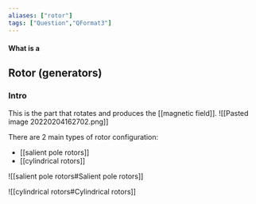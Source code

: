 ```yaml
---
aliases: ["rotor"]
tags: ["Question","QFormat3"]
---
```


#### What is a
## Rotor (generators)
### Intro
This is the part that rotates and produces the [[magnetic field]].
![[Pasted image 20220204162702.png]]

There are 2 main types of rotor configuration:
- [[salient pole rotors]]
- [[cylindrical rotors]]

![[salient pole rotors#Salient pole rotors]]

![[cylindrical rotors#Cylindrical rotors]]

###